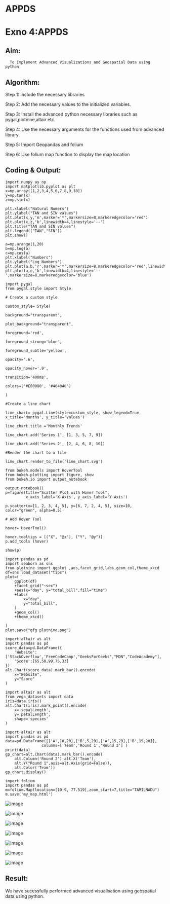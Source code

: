 # APPDS
# Exno 4:APPDS
## Aim:
      To Implement Advanced Visualizations and Geospatial Data using python.
## Algorithm:

Step 1: Include the necessary libraries

Step 2: Add the necessary values to the initialized variables.

Step 3: Install the advanced python necessary libraries such as pygal,plotnine,altair etc. 

Step 4: Use the necessary arguments for the functions used from advanced library

Step 5: Import Geopandas and folium

Step 6: Use folium map function to display the map location

## Coding & Output:
```
import numpy as np
import matplotlib.pyplot as plt
x=np.array([1,2,3,4,5,6,7,8,9,10])
y=np.tan(x)
z=np.sin(x)
```
```
plt.xlabel("Natural Numers")
plt.ylabel("TAN and SIN values")
plt.plot(x,y,'m',marker='*',markersize=8,markeredgecolor='red')
plt.plot(x,z,'b',linewidth=4,linestyle='--')
plt.title("TAN and SIN values")
plt.legend(["TAN","SIN"])
plt.show()
```
```
a=np.arange(1,20)
b=np.log(a)
c=np.cos(a)
plt.xlabel("Numbers")
plt.ylabel("Log Numbers")
plt.plot(a,b,'r',marker='*',markersize=8,markeredgecolor='red',linewidth=5)
plt.plot(a,c,'b',linewidth=4,linestyle='--',markersize=8,markeredgecolor='blue')
```
```
import pygal
from pygal.style import Style

# Create a custom style

custom_style= Style(

background="transparent",

plot_background="transparent",

foreground='red',

foreground_strong='blue',

foreground_subtle='yellow',

opacity='.6',

opacity_hover='.9',

transition='400ms',

colors=('#E80080', '#404040')

)

#Create a line chart

line_chart= pygal.Line(style=custom_style, show_legend=True, x_title='Months', y_title='Values')

line_chart.title ='Monthly Trends'

line_chart.add('Series 1', [1, 3, 5, 7, 9])

line_chart.add('Series 2', [2, 4, 6, 8, 10])

#Render the chart to a file

line_chart.render_to_file('line_chart.svg')
```
```
from bokeh.models import HoverTool
from bokeh.plotting import figure, show
from bokeh.io import output_notebook

output_notebook()
p=figure(title="Scatter Plot with Hover Tool",
         x_axis_label='X-Axis', y_axis_label='Y-Axis')

p.scatter(x=[1, 2, 3, 4, 5], y=[6, 7, 2, 4, 5], size=10, color="green", alpha=0.5)

# Add Hover Tool

hover= HoverTool()

hover.tooltips = [("X", "@x"), ("Y", "@y")]
p.add_tools (hover)

show(p)
```
```
import pandas as pd
import seaborn as sns
from plotnine import ggplot ,aes,facet_grid,labs,geom_col,theme_xkcd
df=sns.load_dataset("tips")
plot=(
    ggplot(df)
    +facet_grid("~sex")
    +aes(x="day", y="total_bill",fill="time")
    +labs(
        x="day",
        y="total_bill",
    )
    +geom_col()
    +theme_xkcd()

)
plot.save("gfg plotnine.png")
```
```
import altair as alt
import pandas as pd
score_data=pd.DataFrame({
    'Website': ['StackOverflow','FreeCodeCamp',"GeeksForGeeks","MDN","CodeAcademy"],
    'Score':[65,50,99,75,33]
})
alt.Chart(score_data).mark_bar().encode(
    x="Website",
    y="Score"
)
```
```
import altair as alt
from vega_datasets import data
iris=data.iris()
alt.Chart(iris).mark_point().encode(
    x='sepalLength',
    y='petalLength',
    shape='species'
)
```
```
import altair as alt
import pandas as pd
data=pd.DataFrame([['A',10,20],['B',5,29],['A',15,29],['B',15,20]],
                columns=['Team','Round 1','Round 2'] )
print(data)
gp_chart=alt.Chart(data).mark_bar().encode(
    alt.Column('Round 2'),alt.X('Team'),
    alt.Y("Round 1",axis=alt.Axis(grid=False)),
    alt.Color('Team'))
gp_chart.display()
```
```
import folium
import pandas as pd
m=folium.Map(location=[10.9, 77.519],zoom_start=7,title="TAMILNADU")
m.save('my_map.html')
```
![image](https://github.com/user-attachments/assets/743e232f-df89-40ee-bf5f-b8cff02caf56)

![image](https://github.com/user-attachments/assets/ea7fe5eb-ad49-4de2-bec5-4dea4031d8f0)

![image](https://github.com/user-attachments/assets/8019d3ef-5d7a-484f-961a-53a4087164f0)

![image](https://github.com/user-attachments/assets/28e879c1-1fbf-40d8-9568-9d6655ac433a)

![image](https://github.com/user-attachments/assets/032de023-12b8-40ed-b631-3ae9911690a1)

![image](https://github.com/user-attachments/assets/1f88feb1-d139-4b26-ba8b-b813f4b7d492)

![image](https://github.com/user-attachments/assets/d9741c0e-bb79-49f2-a30a-25682d4b54ed)

## Result:
We have sucessfully performed advanced visualisation using geospatial data using python.
